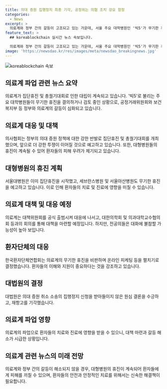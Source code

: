 ```yaml
---
title: 의대 증원 집행정지 최종 기각, 공정위는 의협 조치 강요 함정
categories:
  - News
excerpt: >
  의료계와 정부 간의 갈등이 고조되고 있는 가운데, 서울 주요 대학병원인 '빅5'가 무기한 휴진을 결의하거나 검토하는 가운데, 대형병원들의 휴진은 계속될 우려가 있음을 보도했다. 의료계는 대책위원회 출범을 통해 대응에 나서고 있지만, 환자단체는 의료계의 휴진을 비판하고 저지를 위한 행동을 전개하기로 했다. 현재 대법원은 의대 증원 취소 소송과 관련한 집행정지 신청을 받아들이지 않은 상태이다.
feature_text: >
  ## koreablockchain 실시간 뉴스 속보입니다.

  의료계와 정부 간의 갈등이 고조되고 있는 가운데, 서울 주요 대학병원인 '빅5'가 무기한 휴진을 결의하거나 검토하는 가운데, 대형병원들의 휴진은 계속될 우려가 있음을 보도했다. 의료계는 대책위원회 출범을 통해 대응에 나서고 있지만, 환자단체는 의료계의 휴진을 비판하고 저지를 위한 행동을 전개하기로 했다. 현재 대법원은 의대 증원 취소 소송과 관련한 집행정지 신청을 받아들이지 않은 상태이다.
image: 'https://newsdao.kr/res/images/meta/newsdao_breakingnews.jpg'
---
```


<p><img src="https://newsdao.kr/res/images/meta/newsdao_breakingnews.jpg" alt="koreablockchain 속보" /></p>

<h2 data-ke-size="size26">의료계 파업 관련 뉴스 요약</h2>

<p data-ke-size="size16">의료계가 집단휴진 및 총궐기대회로 인한 대립이 계속되고 있습니다. '빅5'로 불리는 주요 대학병원들이 무기한 휴진을 결의하거나 검토 중인 상황으로, 공정거래위원회와 보건복지부 등 정부와 의료계의 갈등이 심화되고 있습니다.</p>

<h2 data-ke-size="size26">의료계 대응 및 대책</h2>

<p data-ke-size="size16">의사협회는 정부의 의대 증원 정책에 대한 강한 반발로 집단휴진 및 총궐기대회를 개최했으며, 앞으로 더 강한 투쟁이 이어질 것으로 예고하고 있습니다. 또한, 대형병원들의 휴진이 계속될 수 있어 환자들의 피해 우려가 제기되고 있습니다.</p>

<h2 data-ke-size="size26">대형병원의 휴진 계획</h2>

<p data-ke-size="size16">서울대병원은 이미 집단휴진을 시작했고, 세브란스병원 및 서울아산병원도 무기한 휴진을 예고하고 있습니다. 이로 인해 환자들의 치료 및 진료에 영향을 미칠 수 있습니다.</p>

<h2 data-ke-size="size26">의료계 대책 및 대응 예정</h2>

<p data-ke-size="size16">의료계는 대책위원회를 공식 출범시켜 대응에 나서고, 대한의학회 및 의과대학교수협의회 등과의 회의를 통해 대책을 마련할 예정입니다. 하지만, 전공의들은 대화에 불참할 가능성이 높아 보입니다.</p>

<h2 data-ke-size="size26">환자단체의 대응</h2>

<p data-ke-size="size16">한국환자단체연합회는 의료계의 무기한 휴진을 비판하며 온라인 피케팅 등을 펼치기로 결정했습니다. 환자들의 이해와 지원이 중요하다는 것을 강조하고 있습니다.</p>

<h2 data-ke-size="size26">대법원의 결정</h2>

<p data-ke-size="size16">대법원은 의대 증원 취소 소송의 집행정지 신청을 받아들이지 않은 원심 결론을 수긍하고, 재항고를 기각했습니다.</p>

<h2 data-ke-size="size26">의료계 파업 영향</h2>

<p data-ke-size="size16">의료계의 파업으로 환자들의 치료와 진료에 영향을 받을 수 있으니, 대책 마련과 갈등 해소가 시급한 상황입니다.</p>

<h2 data-ke-size="size26">의료계 관련 뉴스의 미래 전망</h2>

<p data-ke-size="size16">의료계와 정부 간의 갈등이 해소되지 않을 경우, 대형병원의 휴진이 계속되어 환자들에게 피해를 끼칠 수 있으며, 환자들의 안전과 안정적인 치료를 위해서는 신속한 해결책이 필요합니다.</p>

